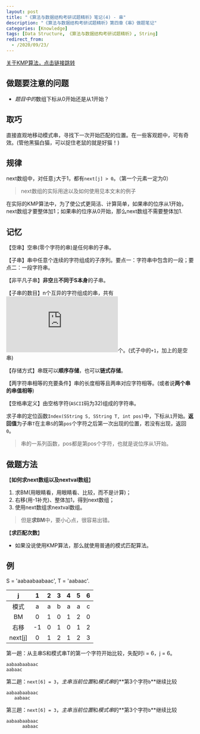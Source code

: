 ```yaml
---
layout: post
title: "《算法与数据结构考研试题精析》笔记(4) - 串"
description: "《算法与数据结构考研试题精析》第四章《串》做题笔记"
categories: [Knowledge]
tags: [Data Structure, 《算法与数据结构考研试题精析》, String]
redirect_from:
  - /2020/09/23/
---
```


[关于KMP算法，点击链接跳转](https://authurwhywait.github.io/blog/2020/09/22/KMP/)

## 做题要注意的问题

* *题目中的*数组下标从0开始还是从1开始？

## 取巧

直接直观地移动模式串，寻找下一次开始匹配的位置。在一些客观题中，可有奇效。(管他黑猫白猫，可以捉住老鼠的就是好猫！)

## 规律

next数组中，对任意`j`大于1，都有`next[j] > 0`。（第一个元素一定为0）

> next数组的实际用途以及如何使用见本文末的例子

在实际的KMP算法中，为了使公式更简洁、计算简单，如果串的位序从1开始，next数组才要整体加1；如果串的位序从0开始，那么next数组不需要整体加1.

## 记忆

【空串】空串(零个字符的串)是任何串的子串。

【子串】串中任意个连续的字符组成的子序列。要点一：字符串中包含的一段；要点二：一段字符串。

【非平凡子串】**非空**且**不同于S本身**的子串。

【子串的数目】n个互异的字符组成的串，共有![串的数目][串的数目]个。(式子中的`+1`，加上的是空串)

【存储方式】串既可以**顺序存储**，也可以**链式存储**。

【两字符串相等的充要条件】串的长度相等且两串对应字符相等。(或者说**两个串的串值相等**)

【空格串定义】由空格字符(`ASCII`码为32)组成的字符串。

求子串的定位函数`Index(SString S, SString T, int pos)`中，下标从`1`开始。**返回值**为子串`T`在主串`S`的第`pos`个字符之后第一次出现的位置，若没有出现，返回`0`。

> 串的一系列函数，pos都是第pos个字符，也就是说位序从1开始。

## 做题方法

【**如何求next数组以及nextval数组**】

1. 求BM(用眼睛看，用眼睛看、比较，而不是计算)；
2. 右移(用-1补充)、整体加1，得到next数组；
3. 使用next数组求nextval数组。

> 但是**求BM**中，要小心点，很容易出错。

【**求匹配次数**】

* 如果没说使用KMP算法，那么就使用普通的模式匹配算法。

## 例

S = 'aabaabaabaac', T = 'aabaac'.

|    j    |   1   |   2   |   3   |   4   |   5   |   6   |
| :-----: | :---: | :---: | :---: | :---: | :---: | :---: |
|  模式   |   a   |   a   |   b   |   a   |   a   |   c   |
|   BM    |   0   |   1   |   0   |   1   |   2   |   0   |
|  右移   |  -1   |   0   |   1   |   0   |   1   |   2   |
| next[j] |   0   |   1   |   2   |   1   |   2   |   3   |

第一趟：从主串S和模式串T的第一个字符开始比较，失配时i = 6，j = 6。

    aabaabaabaac
    aabaac

第二趟：`next[6] = 3`，*主串当前位置*和*模式串*的**第3个字符`b`**继续比较

    aabaabaabaac
       aabaac

第三趟：`next[6] = 3`，*主串当前位置*和*模式串*的**第3个字符`b`**继续比较

    aabaabaabaac
          aabaac

[串的数目]:https://latex.vimsky.com/test.image.latex.php?fmt=svg&val=%255Cinline%2520%255Cdpi%257B150%257D%2520%255Cfootnotesize%2520%255Cfrac%257B%2528n%26plus%3B1%2529n%257D%257B2%257D%26plus%3B1&dl=0
